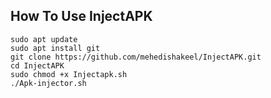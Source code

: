 ## How To Use InjectAPK
```
sudo apt update
sudo apt install git
git clone https://github.com/mehedishakeel/InjectAPK.git
cd InjectAPK
sudo chmod +x Injectapk.sh
./Apk-injector.sh
```
